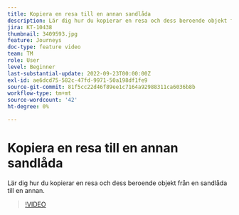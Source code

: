 ```yaml
---
title: Kopiera en resa till en annan sandlåda
description: Lär dig hur du kopierar en resa och dess beroende objekt från en sandlåda till en annan.
jira: KT-10438
thumbnail: 3409593.jpg
feature: Journeys
doc-type: feature video
team: TM
role: User
level: Beginner
last-substantial-update: 2022-09-23T00:00:00Z
exl-id: ae6dcd75-582c-47fd-9971-50a198df1fe9
source-git-commit: 81f5cc22d46f89ee1c7164a92988311ca6036b8b
workflow-type: tm+mt
source-wordcount: '42'
ht-degree: 0%

---
```


# Kopiera en resa till en annan sandlåda

Lär dig hur du kopierar en resa och dess beroende objekt från en sandlåda till en annan.

>[!VIDEO](https://video.tv.adobe.com/v/3409593?quality=12&learn=on)
